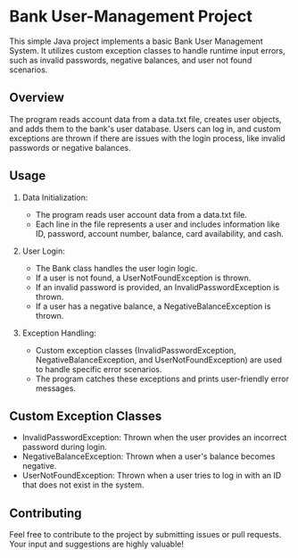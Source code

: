 # Bank User-Management Project
This simple Java project implements a basic Bank User Management System. It utilizes custom exception classes to handle runtime input errors, such as invalid passwords, negative balances, and user not found scenarios.

## Overview
The program reads account data from a data.txt file, creates user objects, and adds them to the bank's user database. Users can log in, and custom exceptions are thrown if there are issues with the login process, like invalid passwords or negative balances.

## Usage
1) Data Initialization:
    - The program reads user account data from a data.txt file.
    - Each line in the file represents a user and includes information like ID, password, account number, balance, card availability, and cash.

2) User Login:
    - The Bank class handles the user login logic.
    - If a user is not found, a UserNotFoundException is thrown.
    - If an invalid password is provided, an InvalidPasswordException is thrown.
    - If a user has a negative balance, a NegativeBalanceException is thrown.

3) Exception Handling:
    - Custom exception classes (InvalidPasswordException, NegativeBalanceException, and UserNotFoundException) are used to handle specific error scenarios.
    - The program catches these exceptions and prints user-friendly error messages.

## Custom Exception Classes
- InvalidPasswordException: Thrown when the user provides an incorrect password during login.
- NegativeBalanceException: Thrown when a user's balance becomes negative.
- UserNotFoundException: Thrown when a user tries to log in with an ID that does not exist in the system.

## Contributing
Feel free to contribute to the project by submitting issues or pull requests. Your input and suggestions are highly valuable!
